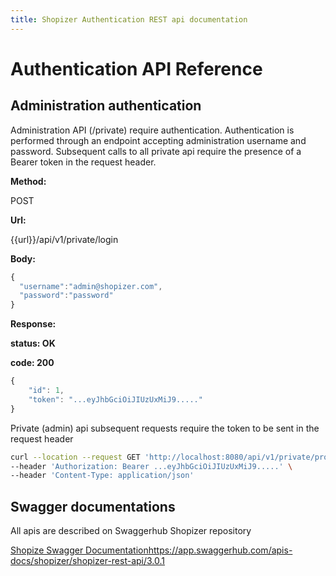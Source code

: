 ```yaml
---
title: Shopizer Authentication REST api documentation
---
```


# Authentication API Reference

## Administration authentication

Administration API (/private) require authentication. Authentication is performed through an endpoint accepting administration username and password. Subsequent calls to all private api require the presence of a Bearer token in the request header.

**Method:**

POST

**Url:**

{{url}}/api/v1/private/login


**Body:**

```js
{
  "username":"admin@shopizer.com",
  "password":"password"
}
```


**Response:**

**status: OK**

**code: 200**

```js
{
    "id": 1,
    "token": "...eyJhbGciOiJIUzUxMiJ9....."
}
```

Private (admin) api subsequent requests require the token to be sent in the request header

```sh
curl --location --request GET 'http://localhost:8080/api/v1/private/product/types' \
--header 'Authorization: Bearer ...eyJhbGciOiJIUzUxMiJ9.....' \
--header 'Content-Type: application/json'
```

## Swagger documentations

All apis are described on Swaggerhub Shopizer repository

[Shopize Swagger Documentation](https://groups.google.com/forum/#!forum/shopizer)https://app.swaggerhub.com/apis-docs/shopizer/shopizer-rest-api/3.0.1